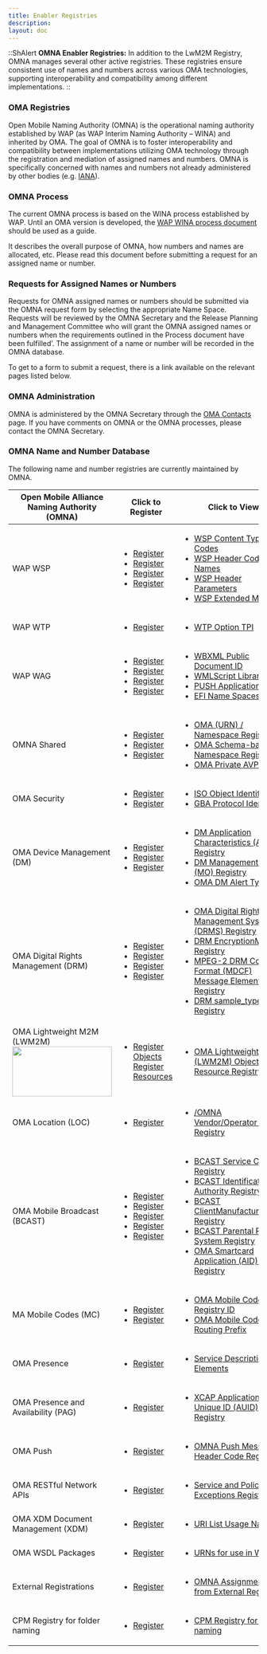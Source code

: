 ```yaml
---
title: Enabler Registries
description: 
layout: doc
---
```


::ShAlert
**OMNA Enabler Registries:** In addition to the LwM2M Registry, OMNA manages several other active registries. These registries ensure consistent use of names and numbers across various OMA technologies, supporting interoperability and compatibility among different implementations.
::

### OMA Registries
            
Open Mobile Naming Authority (OMNA) is the operational naming authority established by WAP (as WAP Interim Naming Authority – WINA) and inherited by OMA.
The goal of OMNA is to foster interoperability and compatibility between implementations utilizing OMA technology through the registration and mediation of assigned names and numbers.
OMNA is specifically concerned with names and numbers not already administered by other bodies (e.g. <a href="http://www.iana.org/" target="_blank" title="click here for IANA" >IANA</a>).

### OMNA Process

The current OMNA process is based on the WINA process established by WAP. Until an OMA version is developed, the <a href="https://www.openmobilealliance.org/tech/OMNA/WINA20020204v01.pdf" target="_blank" title="click here">WAP WINA process document</a> should be used as a guide.  

It describes the overall purpose of OMNA, how numbers and names are allocated, etc. Please read this document before submitting a request for an assigned name or number.

### Requests for Assigned Names or Numbers

Requests for OMNA assigned names or numbers should be submitted via the OMNA request form by selecting the appropriate Name Space.
Requests will be reviewed by the OMNA Secretary and the Release Planning and Management Committee who will grant the OMNA assigned names or numbers when the requirements outlined in the Process document have been fulfilled’. The assignment of a name or number will be recorded in the OMNA database.  

To get to a form to submit a request, there is a link available on the relevant pages listed below.

### OMNA Administration

OMNA is administered by the OMNA Secretary through the [OMA Contacts](/contact-us) page.
If you have comments on OMNA or the OMNA processes, please contact the OMNA Secretary.

### OMNA Name and Number Database

The following name and number registries are currently maintained by OMNA.

<table class="">
  <thead>
    <tr>
      <th>Open Mobile Alliance Naming Authority (OMNA) </th>
      <th>Click to Register</th>
      <th>Click to View </th>
    </tr>
  </thead>
  <tbody>
    <tr>
      <td>WAP WSP</td>
      <td>
        <ul>
          <li><a href="/omna/registerpage.html#wsp-content-type-codes" target="_blank">Register</a></li>
          <li><a href="/omna/registerpage.html#wsp-header-code-page-names" target="_blank">Register</a></li>
          <li><a href="/omna/registerpage.html#wsp-header-parameters" target="_blank">Register</a></li>
          <li><a href="/omna/registerpage.html#wsp/wsp-extended-methods" target="_blank">Register</a></li>
        </ul>
      </td>
      <td>
        <ul>
          <li><a href="/omna/wsp/wsp_content_type_codes.html" target="_blank">WSP Content Type Codes</a></li>
          <li><a href="/omna/wsp/wsp-header-code-page-names.html" target="_blank">WSP Header Code Page Names</a></li>
          <li><a href="/omna/wsp/wsp-header-parameters.html" target="_blank">WSP Header Parameters</a></li>
          <li><a href="/omna/wsp/wsp-extended-methods.html" target="_blank">WSP Extended Methods</a></li>
        </ul>
      </td>
    </tr>
    <tr>
      <td>WAP WTP</td>
      <td>
        <ul>
          <li><a href="/omna/registerpage.html#wtp-option-TPI" target="_blank">Register</a></li>
        </ul>
      </td>
      <td>
        <ul>
          <li><a href="/omna/wtp/wtp_options_tpi_numbers.html" target="_blank">WTP Option TPI</a></li>
        </ul>
      </td>
    </tr>
    <tr>
      <td>WAP WAG</td>
      <td>
        <ul>
          <li><a href="/omna/registerpage.html#wbxml-public-document-id" target="_blank">Register</a></li>
          <li><a href="/omna/registerpage.html#wmlscript-library-id" target="_blank">Register</a></li>
          <li><a href="/omna/registerpage.html#push-application" target="_blank">Register</a></li>
          <li><a href="/omna/registerpage.html#efi-names" target="_blank">Register</a></li>
        </ul>
      </td>
      <td>
        <ul>
          <li><a href="/omna/wag/wbxml_public_document_ids.html" target="_blank">WBXML Public Document ID</a></li>
          <li><a href="/omna/wag/wmlscript_library_ids.html" target="_blank">WMLScript Library ID</a></li>
          <li><a href="/omna/wag/push_application_id.html" target="_blank">PUSH Application</a></li>
          <li><a href="/omna/wag/external_functionality_interface_namespace.html" target="_blank">EFI Name Spaces</a></li>
        </ul>
      </td>
    </tr>
    <tr>
      <td>OMNA Shared</td>
      <td>
        <ul>
          <li><a href="/omna/registerpage.html#OMNA-namespace-registry" target="_blank">Register</a></li>
          <li><a href="/omna/registerpage.html#omna-schema-based-namespace-registry" target="_blank">Register</a></li>
          <li><a href="/omna/registerpage.html#oma-private-avp-codes" target="_blank">Register</a></li>
        </ul>
      </td>
      <td>
        <ul>
          <li><a href="/omna/shared/urn_namespace_registry.html" target="_blank">OMA (URN) / Namespace Registry</a></li>
          <li><a href="/omna/shared/schema_based_namespace_registry.html" target="_blank">OMA Schema-based Namespace Registry</a></li>
          <li><a href="/omna/shared/registry_for_oma_private_avp_codes.html" target="_blank">OMA Private AVP Codes</a></li>
        </ul>
      </td>
    </tr>
    <tr>
      <td>OMA Security</td>
      <td>
        <ul>
          <li><a href="/omna/registerpage.html#iso-object-identifiers" target="_blank">Register</a></li>
          <li><a href="/omna/registerpage.html#gba-protocol-identifiers" target="_blank">Register</a></li>
        </ul>
      </td>
      <td>
        <ul>
          <li><a href="/omna/security/iso_object_identifiers.html" target="_blank">ISO Object Identifiers</a></li>
          <li><a href="/omna/security/gba_protocol_identifiers.html" target="_blank">GBA Protocol Identifiers</a></li>
        </ul>
      </td>
    </tr>
    <tr>
      <td>OMA Device Management (DM)</td>
      <td>
        <ul>
          <li><a href="/omna/registerpage.html#dm_ac_registry" target="_blank">Register</a></li>
          <li><a href="/omna/registerpage.html#dm_mo_registry" target="_blank">Register</a></li>
          <li><a href="/omna/registerpage.html#dm_alert_types" target="_blank">Register</a></li>
        </ul>
      </td>
      <td>
        <ul>
          <li><a href="/omna/dm/dm_ac_registry.html" target="_blank">DM Application Characteristics (AC) Registry</a></li>
          <li><a href="/omna/dm/dm_mo_registry.html" target="_blank">DM Management Object (MO) Registry</a></li>
          <li><a href="/omna/dm/dm_alert_types.html" target="_blank">OMA DM Alert Types </a></li>
        </ul>
      </td>
    </tr>
    <tr>
      <td>OMA Digital Rights Management (DRM)</td>
      <td>
        <ul>
          <li><a href="/omna/registerpage.html#digital-rights-management-system" target="_blank">Register</a></li>
          <li><a href="/omna/registerpage.html#drm-encryption-method" target="_blank">Register</a></li>
          <li><a href="/omna/registerpage.html#mpeg-drm-control-format" target="_blank">Register</a></li>
          <li><a href="/omna/registerpage.html#mpeg-drm-control-format2" target="_blank">Register</a></li>
        </ul>
      </td>
      <td>
        <ul>
          <li><a href="/omna/drm/drms_registry.html" target="_blank">OMA Digital Rights Management System (DRMS) Registry</a></li>
          <li><a href="/omna/drm/drm_encryption_method_registry.html" target="_blank">DRM EncryptionMethod Registry</a></li>
          <li><a href="/omna/drm/mdcf_message_elements_registry.html" target="_blank">MPEG-2 DRM Control Format (MDCF) Message Elements Registry</a></li>
          <li><a href="/omna/drm/drm_sample_type_registry.html" target="_blank">DRM sample_type Registry</a></li>
        </ul>
      </td>
    </tr>
    <tr>
      <td>OMA Lightweight M2M (LWM2M)<a href="/lwm2m/resources/registry" target="_blank"><img src="/images/OMA-129_Lightweight_M2M_Logo_RGB_full.png" style="width:200px;height:100px;position:relative;">
      </td>
      <td>
        <ul>
          <li><a href="http://devtoolkit.openmobilealliance.org/OEditor/Register" target="_blank">Register Objects</a> <br />
            <a href="http://devtoolkit.openmobilealliance.org/OEditor/Default" target="_blank">Register Resources</a></li>
        </ul>
      </td>
      <td>
        <ul>
          <li><a href="/lwm2m/resources/registry" target="_blank">OMA Lightweight M2M (LWM2M) Object &amp; Resource Registry</a></li>
        </ul>
      </td>
    </tr>
    <tr>
      <td>OMA Location (LOC)</td>
      <td>
        <ul>
          <li><a href="/omna/registerpage.html#loc" target="_blank">Register</a></li>
        </ul>
      </td>
      <td>
        <ul>
          <li><a href="/omna/location/vendor-operator-id-registry.html" target="_blank">/OMNA Vendor/Operator ID Registry</a></li>
        </ul>
      </td>
    </tr>
    <tr>
      <td>OMA Mobile Broadcast (BCAST)</td>
      <td>
        <ul>
          <li><a href="/omna/registerpage.html#bcast-service-class" target="_blank">Register</a></li>
          <li><a href="/omna/registerpage.html#bcast-identification-authority" target="_blank">Register</a></li>
          <li><a href="/omna/registerpage.html#bcast-client-manufacturer" target="_blank">Register</a></li>
          <li><a href="/omna/registerpage.html#bcast-parental-rating" target="_blank">Register</a></li>
          <li><a href="/omna/registerpage.html#bcast/smartcard-application-code" target="_blank">Register</a></li>
        </ul>
      </td>
      <td>
        <ul>
          <li><a href="/omna/bcast/bcast-service-class-registry.html" target="_blank">BCAST Service Class Registry</a></li>
          <li><a href="/omna/bcast/bcast-indentification-authority-registry.html" target="_blank">BCAST Identification Authority Registry</a></li>
          <li><a href="/omna/bcast/bcast-client-manufacturer-code-registry.html" target="_blank">BCAST ClientManufacturerCode Registry</a></li>
          <li><a href="/omna/bcast/bcast-parental-rating-system-registry.html" target="_blank">BCAST Parental Rating System Registry</a></li>
          <li><a href="/omna/bcast/smartcard-application-aid-codes.html" target="_blank">OMA Smartcard Application (AID) Codes Registry</a></li>
        </ul>
      </td>
    </tr>
    <tr>
      <td>MA Mobile Codes (MC)</td>
      <td>
        <ul>
          <li><a href="/omna/registerpage.html#mc-registry" target="_blank">Register</a></li>
          <li><a href="/omna/registerpage.html#mc-routing" target="_blank">Register</a></li>
        </ul>
      </td>
      <td>
        <ul>
          <li><a href="/omna/mobile-codes/mobile-codes-registry-ids.html" target="_blank">OMA Mobile Codes Registry ID</a></li>
          <li><a href="/omna/mobile-codes/mobile-codes-routing-prefix.html" target="_blank">OMA Mobile Codes Routing Prefix</a></li>
        </ul>
      </td>
    </tr>
    <tr>
      <td>OMA Presence</td>
      <td>
        <ul>
          <li><a href="/omna/registerpage.html#presence" target="_blank">Register</a></li>
        </ul>
      </td>
      <td>
        <ul>
          <li><a href="/omna/presence/presence-service-description-registry.html" target="_blank">Service Description Elements</a></li>
        </ul>
      </td>
    </tr>
    <tr>
      <td>OMA Presence and Availability (PAG)</td>
      <td>
        <ul>
          <li><a href="/omna/registerpage.html#pag" target="_blank">Register</a></li>
        </ul>
      </td>
      <td>
        <ul>
          <li><a href="/omna/presence-and-availability/xcap-auid-registry.html" target="_blank">XCAP Application Unique ID (AUID) Registry</a></li>
        </ul>
      </td>
    </tr>
    <tr>
      <td>OMA Push</td>
      <td>
        <ul>
          <li><a href="/omna/registerpage.html#push" target="_blank">Register</a></li>
        </ul>
      </td>
      <td>
        <ul>
          <li><a href="/omna/push/omna-push-message-header-code-registry.html" target="_blank">OMNA Push Message Header Code Registry</a></li>
        </ul>
      </td>
    </tr>
    <tr>
      <td>OMA RESTful Network APIs</td>
      <td>
        <ul>
          <li><a href="/omna/registerpage.html#resful-network-api" target="_blank">Register</a></li>
        </ul>
      </td>
      <td>
        <ul>
          <li><a href="/omna/RESTful_Network_APIs/service-and-policy-exception-codes-registry-for-oma-restful-network-APIs.html" target="_blank">Service and Policy Exceptions Registry</a></li>
        </ul>
      </td>
    </tr>
    <tr>
      <td>OMA XDM Document Management (XDM)</td>
      <td>
        <ul>
          <li><a href="/omna/registerpage.html#xdm" target="_blank">Register</a></li>
        </ul>
      </td>
      <td>
        <ul>
          <li><a href="/omna/xdm-document-management/xdm-document-management.html" target="_blank">URI List Usage Names</a></li>
        </ul>
      </td>
    </tr>
    <tr>
      <td>OMA WSDL Packages</td>
      <td>
        <ul>
          <li><a href="/omna/registerpage.html#wsdl-packages" target="_blank">Register</a></li>
        </ul>
      </td>
      <td>
        <ul>
          <li><a href="/omna/WSDL-packages/WSDL-packages.html" target="_blank">URNs for use in WSDL</a></li>
        </ul>
      </td>
    </tr>
    <tr>
      <td>External Registrations</td>
      <td>
        <ul>
          <li><a href="/omna/registerpage.html#oma-external-registrations" target="_blank">Register</a></li>
        </ul>
      </td>
      <td>
        <ul>
          <li><a href="/omna/external-registrations/external-registries.html" target="_blank">OMNA Assignments from External Registries</a></li>
        </ul>
      </td>
    </tr>
    <tr>
      <td>CPM Registry for folder naming</td>
      <td>
        <ul>
          <li><a href="/omna/registerpage.html#cpm" target="_blank">Register</a></li>
        </ul>
      </td>
      <td>
        <ul>
          <li><a href="/omna/cpm-registry-for-folder-naming/cpm-registry-for-folder-naming.html" target="_blank">CPM Registry for folder naming</a></li>
        </ul>
      </td>
    </tr>
  </tbody>
</table>
